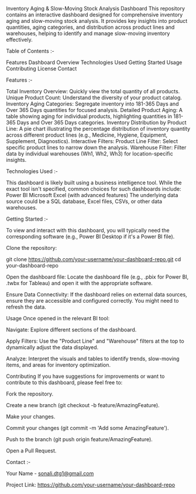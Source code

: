 Inventory Aging & Slow-Moving Stock Analysis Dashboard
This repository contains an interactive dashboard designed for comprehensive inventory aging and slow-moving stock analysis. 
It provides key insights into product quantities, aging categories, and distribution across product lines and warehouses, helping to identify and manage slow-moving inventory effectively.


Table of Contents :-

Features
Dashboard Overview
Technologies Used
Getting Started
Usage
Contributing
License
Contact


Features :-

Total Inventory Overview: Quickly view the total quantity of all products.
Unique Product Count: Understand the diversity of your product catalog.
Inventory Aging Categories: Segregate inventory into 181-365 Days and Over 365 Days quantities for focused analysis.
Detailed Product Aging: A table showing aging for individual products, highlighting quantities in 181-365 Days and Over 365 Days categories.
Inventory Distribution by Product Line: A pie chart illustrating the percentage distribution of inventory quantity across different product lines (e.g., Medicine, Hygiene, Equipment, Supplement, Diagnostics).
Interactive Filters:
Product Line Filter: Select specific product lines to narrow down the analysis.
Warehouse Filter: Filter data by individual warehouses (Wh1, Wh2, Wh3) for location-specific insights.


Technologies Used :-

This dashboard is likely built using a business intelligence tool. While the exact tool isn't specified, common choices for such dashboards include:
Power BI
Microsoft Excel (with advanced features)
The underlying data source could be a SQL database, Excel files, CSVs, or other data warehouses.


Getting Started :-

To view and interact with this dashboard, you will typically need the corresponding software (e.g., Power BI Desktop if it's a Power BI file).

Clone the repository:

git clone https://github.com/your-username/your-dashboard-repo.git
cd your-dashboard-repo

Open the dashboard file: Locate the dashboard file (e.g., .pbix for Power BI, .twbx for Tableau) and open it with the appropriate software.

Ensure Data Connectivity: If the dashboard relies on external data sources, ensure they are accessible and configured correctly. You might need to refresh the data.

Usage
Once opened in the relevant BI tool:

Navigate: Explore different sections of the dashboard.

Apply Filters: Use the "Product Line" and "Warehouse" filters at the top to dynamically adjust the data displayed.

Analyze: Interpret the visuals and tables to identify trends, slow-moving items, and areas for inventory optimization.

Contributing
If you have suggestions for improvements or want to contribute to this dashboard, please feel free to:

Fork the repository.

Create a new branch (git checkout -b feature/AmazingFeature).

Make your changes.

Commit your changes (git commit -m 'Add some AmazingFeature').

Push to the branch (git push origin feature/AmazingFeature).

Open a Pull Request.


Contact :-

Your Name - sonali.dtg1@gmail.com

Project Link: https://github.com/your-username/your-dashboard-repo

